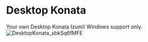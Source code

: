 # Desktop Konata

Your own Desktop Konata Izumi!
Windows support only.
 ![DesktopKonata_sbkSq6fMFE](https://github.com/SrMecha/Desktop-Konata/assets/77694881/3a9c4262-5a4e-41f0-819d-dbc493d803cd)
